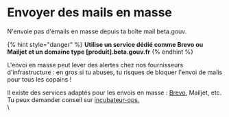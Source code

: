 # Envoyer des mails en masse

N'envoie pas d'emails en masse depuis ta boîte mail beta.gouv.

{% hint style="danger" %}
**Utilise un service dédié comme Brevo ou Mailjet et un domaine type \[produit].beta.gouv.fr**
{% endhint %}

L'envoi en masse peut lever des alertes chez nos fournisseurs d'infrastructure : en gros si tu abuses, tu risques de bloquer l'envoi de mails pour tous les copains !

Il existe des services adaptés pour les envois en masse : [Brevo](brevo.md), Mailjet, etc. Tu peux demander conseil sur [incubateur-ops.\
](https://mattermost.incubateur.net/betagouv/channels/incubateur-demandes-ops)\
